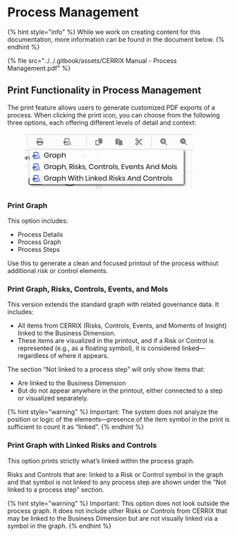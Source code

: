 # Process Management

{% hint style="info" %}
While we work on creating content for this documentation, more information can be found in the document below.
{% endhint %}

{% file src="../../.gitbook/assets/CERRIX Manual - Process Management.pdf" %}

## Print Functionality in Process Management

The print feature allows users to generate customized PDF exports of a process. When clicking the print icon, you can choose from the following three options, each offering different levels of detail and context:

<figure><img src="../../.gitbook/assets/image (2).png" alt=""><figcaption></figcaption></figure>

### Print Graph

This option includes:

* Process Details
* Process Graph
* Process Steps

Use this to generate a clean and focused printout of the process without additional risk or control elements.

### Print Graph, Risks, Controls, Events, and MoIs

This version extends the standard graph with related governance data. It includes:

* All items from CERRIX (Risks, Controls, Events, and Moments of Insight) linked to the Business Dimension.
* These items are visualized in the printout, and if a Risk or Control is represented (e.g., as a floating symbol), it is considered linked—regardless of where it appears.

The section “Not linked to a process step” will only show items that:

* Are linked to the Business Dimension
* But do not appear anywhere in the printout, either connected to a step or visualized separately.

{% hint style="warning" %}
Important: The system does not analyze the position or logic of the elements—presence of the item symbol in the print is sufficient to count it as “linked”.
{% endhint %}

### Print Graph with Linked Risks and Controls

This option prints strictly what’s linked within the process graph.

Risks and Controls that are: linked to a Risk or Control symbol in the graph and that symbol is not linked to any process step are shown under the “Not linked to a process step” section.

{% hint style="warning" %}
Important: This option does not look outside the process graph. It does not include other Risks or Controls from CERRIX that may be linked to the Business Dimension but are not visually linked via a symbol in the graph.
{% endhint %}
